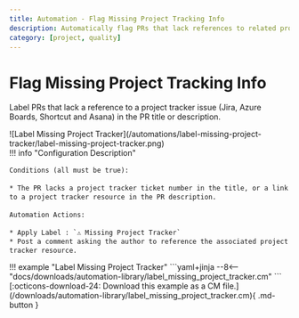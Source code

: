 ```yaml
---
title: Automation - Flag Missing Project Tracking Info
description: Automatically flag PRs that lack references to related project tracking issues.
category: [project, quality]
---
```


# Flag Missing Project Tracking Info

Label PRs that lack a reference to a project tracker issue (Jira, Azure Boards, Shortcut and Asana) in the PR title or description.

<div class="automationImage" markdown="1">
![Label Missing Project Tracker](/automations/label-missing-project-tracker/label-missing-project-tracker.png)
</div>
<div class="automationDescription" markdown="1">
!!! info "Configuration Description"

    Conditions (all must be true):

    * The PR lacks a project tracker ticket number in the title, or a link to a project tracker resource in the PR description.

    Automation Actions:

    * Apply Label : `⚠️ Missing Project Tracker`
    * Post a comment asking the author to reference the associated project tracker resource.

</div>
<div class="automationExample" markdown="1">
!!! example "Label Missing Project Tracker"
    ```yaml+jinja
    --8<-- "docs/downloads/automation-library/label_missing_project_tracker.cm"
    ```
    <div class="result" markdown>
      <span>
      [:octicons-download-24: Download this example as a CM file.](/downloads/automation-library/label_missing_project_tracker.cm){ .md-button }
      </span>
    </div>
</div>
